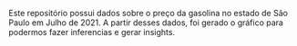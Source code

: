 Este repositório possui dados sobre o preço da gasolina no estado de São Paulo em Julho de 2021. A partir desses dados, foi gerado o gráfico para podermos fazer inferencias e gerar insights.